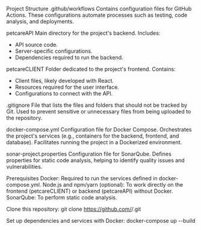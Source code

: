 Project Structure
.github/workflows
Contains configuration files for GitHub Actions.
These configurations automate processes such as testing, code analysis, and deployments.

petcareAPI
Main directory for the project's backend.
Includes:
- API source code.
- Server-specific configurations.
- Dependencies required to run the backend.

petcareCLIENT
Folder dedicated to the project's frontend.
Contains:
- Client files, likely developed with React.
- Resources required for the user interface.
- Configurations to connect with the API.

.gitignore
File that lists the files and folders that should not be tracked by Git.
Used to prevent sensitive or unnecessary files from being uploaded to the repository.

docker-compose.yml
Configuration file for Docker Compose.
Orchestrates the project's services (e.g., containers for the backend, frontend, and database).
Facilitates running the project in a Dockerized environment.

sonar-project.properties
Configuration file for SonarQube.
Defines properties for static code analysis, helping to identify quality issues and vulnerabilities.

Prerequisites
Docker: Required to run the services defined in docker-compose.yml.
Node.js and npm/yarn (optional): To work directly on the frontend (petcareCLIENT) or backend (petcareAPI) without Docker.
SonarQube: To perform static code analysis.

Clone this repository:
git clone https://github.com/<user>/<repository>.git

Set up dependencies and services with Docker:
docker-compose up --build